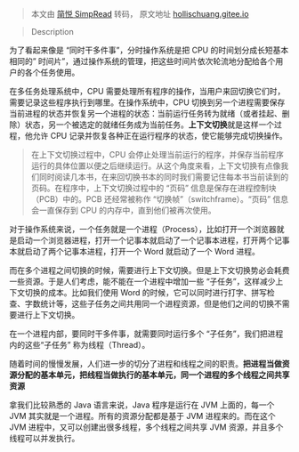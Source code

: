 > 本文由 [简悦 SimpRead](http://ksria.com/simpread/) 转码， 原文地址 [hollischuang.gitee.io](https://hollischuang.gitee.io/tobetopjavaer/#/basics/concurrent-coding/progress-vs-thread)

> Description

为了看起来像是 “同时干多件事”，分时操作系统是把 CPU 的时间划分成长短基本相同的” 时间片”，通过操作系统的管理，把这些时间片依次轮流地分配给各个用户的各个任务使用。

在多任务处理系统中，CPU 需要处理所有程序的操作，当用户来回切换它们时，需要记录这些程序执行到哪里。在操作系统中，CPU 切换到另一个进程需要保存当前进程的状态并恢复另一个进程的状态：当前运行任务转为就绪（或者挂起、删除）状态，另一个被选定的就绪任务成为当前任务。**上下文切换**就是这样一个过程，他允许 CPU 记录并恢复各种正在运行程序的状态，使它能够完成切换操作。

> 在上下文切换过程中，CPU 会停止处理当前运行的程序，并保存当前程序运行的具体位置以便之后继续运行。从这个角度来看，上下文切换有点像我们同时阅读几本书，在来回切换书本的同时我们需要记住每本书当前读到的页码。在程序中，上下文切换过程中的 “页码” 信息是保存在进程控制块（PCB）中的。PCB 还经常被称作 “切换帧”（switchframe）。“页码” 信息会一直保存到 CPU 的内存中，直到他们被再次使用。

对于操作系统来说，一个任务就是一个进程（Process），比如打开一个浏览器就是启动一个浏览器进程，打开一个记事本就启动了一个记事本进程，打开两个记事本就启动了两个记事本进程，打开一个 Word 就启动了一个 Word 进程。

而在多个进程之间切换的时候，需要进行上下文切换。但是上下文切换势必会耗费一些资源。于是人们考虑，能不能在一个进程中增加一些 “子任务”，这样减少上下文切换的成本。比如我们使用 Word 的时候，它可以同时进行打字、拼写检查、字数统计等，这些子任务之间共用同一个进程资源，但是他们之间的切换不需要进行上下文切换。

在一个进程内部，要同时干多件事，就需要同时运行多个 “子任务”，我们把进程内的这些“子任务” 称为线程（Thread）。

随着时间的慢慢发展，人们进一步的切分了进程和线程之间的职责。**把进程当做资源分配的基本单元，把线程当做执行的基本单元，同一个进程的多个线程之间共享资源**

拿我们比较熟悉的 Java 语言来说，Java 程序是运行在 JVM 上面的，每一个 JVM 其实就是一个进程。所有的资源分配都是基于 JVM 进程来的。而在这个 JVM 进程中，又可以创建出很多线程，多个线程之间共享 JVM 资源，并且多个线程可以并发执行。